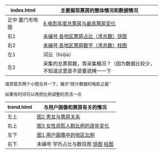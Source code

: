 index.html | 主要展现票房的整体情况和数据情况
---|---
正中 厦门市地图 | [8.电影年度总票房与最高票房变化](https://echarts.baidu.com/examples/editor.html?c=scatter-life-expectancy-timeline)
右1| [未编号 各地区票房占比（求总数）饼图](https://echarts.baidu.com/examples/editor.html?c=pie-legend)
右2| [未编号 各地区票房数字（求总数）柱图](https://echarts.baidu.com/examples/editor.html?c=bar-simple)
左1|词云（lisijia）
左2|采集的总票房数，等采集概况？（因为数据比较少，不知道这里是不是要遮掩一一下
或把首页两个小图合并一下，展示“统计数据的电影之最”


如果有时间可以再把比例调整的灵活一点


trend.html | 与用户画像和票房有关的情况
---|---
 左上| [图2 男女与票房关系](https://echarts.baidu.com/examples/editor.html?c=bar-animation-delay)
右上| [图3 女性观影人群比例的逐年变化](https://echarts.baidu.com/examples/editor.html?c=pictorialBar-body-fill)
左下|[图1 用户画像中的地区比例](https://echarts.baidu.com/examples/editor.html?c=radar2)
右下|未编号 学历占比与数目图 [饼图](https://echarts.baidu.com/examples/editor.html?c=pie-legend) [柱图](https://echarts.baidu.com/examples/editor.html?c=bar-simple)
